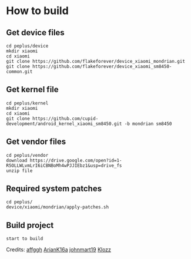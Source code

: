 # How to build

## Get device files
    cd peplus/device
    mkdir xiaomi
    cd xiaomi
    git clone https://github.com/flakeforever/device_xiaomi_mondrian.git
    git clone https://github.com/flakeforever/device_xiaomi_sm8450-common.git

## Get kernel file
    cd peplus/kernel
    mkdir xiaomi
    cd xiaomi
    git clone https://github.com/cupid-development/android_kernel_xiaomi_sm8450.git -b mondrian sm8450

## Get vendor files
    cd peplus/vendor
    download https://drive.google.com/open?id=1-R5OLLWLvmLrI6iCBNBoMh4wPJJIEbz1&usp=drive_fs
    unzip file

## Required system patches
    cd peplus/
    device/xiaomi/mondrian/apply-patches.sh

## Build project
    start to build
Credits: 
    [affggh](https://github.com/affggh)
    [ArianK16a](https://github.com/ArianK16a)
    [johnmart19](https://github.com/johnmart19)
    [Klozz](https://github.com/Klozz)
